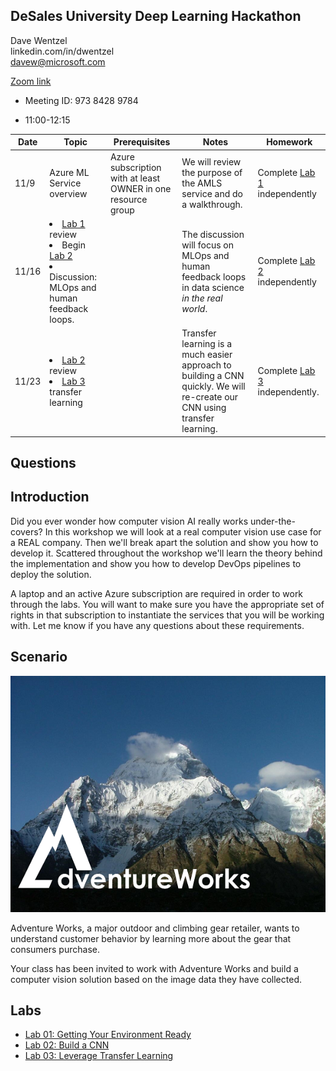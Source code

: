 ## DeSales University Deep Learning Hackathon

Dave Wentzel  
linkedin.com/in/dwentzel  
davew@microsoft.com  

[Zoom link](https://desales.zoom.us/j/97384289784?pwd=bWJXTTNLeVZJWFhnMFc3RE5wT0thdz09)
* Meeting ID: 973 8428 9784   
<!---
Passcode: 564848
-->    
* 11:00-12:15



| Date 	| Topic 	| Prerequisites | Notes|Homework|
|---	|---	| ---|---|---|
| 11/9 	| Azure ML Service overview 	| Azure subscription with at least OWNER in one resource group|We will review the purpose of the AMLS service and do a walkthrough.|Complete [Lab 1](Lab01.md) independently|
| 11/16 	| <li>[Lab 1](Lab01.md)  review</li><li>Begin [Lab 2](Lab02.md) </li><li>Discussion: MLOps and human feedback loops.</li>||The discussion will focus on MLOps and human feedback loops in data science _in the real world_.|Complete [Lab 2](Lab02.md)  independently|
| 11/23 	| <li>[Lab 2](Lab02.md)  review</li><li>[Lab 3](Lab03.md)  transfer learning</li>	||Transfer learning is a much easier approach to building a CNN quickly.  We will re-create our CNN using transfer learning.|Complete [Lab 3](Lab03.md) independently.  |
<!---
| 11/30 	| <li>MLOps discussion <li>Build and execute an inferencing endpoint using AMLS</li> 	||||
-->    

## Questions

## Introduction

Did you ever wonder how computer vision AI really works under-the-covers? In this workshop we will look at a real computer vision use case for a REAL company. Then we'll break apart the solution and show you how to develop it.  Scattered throughout the workshop we'll learn the theory behind the implementation and show you how to develop DevOps pipelines to deploy the solution. 


A laptop and an active Azure subscription are required in order to work through the labs. You will want to make sure you have the appropriate set of rights in that subscription to instantiate the services that you will be working with. Let me know if you have any questions about these requirements.

## Scenario

![Adventure Works](images/adventureworks_logo.png)

Adventure Works, a major outdoor and climbing gear retailer, wants to understand customer behavior by learning more about the gear that consumers purchase.  

Your class has been invited to work with Adventure Works and build a computer vision solution based on the image data they have collected.

## Labs

* [Lab 01: Getting Your Environment Ready](Lab01.md)
* [Lab 02: Build a CNN](Lab02.md)
* [Lab 03: Leverage Transfer Learning](Lab03.md)

<!---
* [Lab 2: Deep in the Woods](Lab02.md)
* [Lab 3: A Run in the Clouds](Lab03.md)
* [Lab 4: Following the Marked Trail](Lab04.md)
-->  


